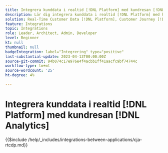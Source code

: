 ```yaml
---
title: Integrera kunddata i realtid [!DNL Platform] med kundresan [!DNL Analytics]
description: Lär dig integrera kunddata i realtid [!DNL Platform] med kundresan [!DNL Analytics].
solution: Real-Time Customer Data [!DNL Platform], Customer Journey [!DNL Analytics]
feature: Integrations
topic: Integrations
role: Leader, Architect, Admin, Developer
level: Beginner
kt: null
thumbnail: null
badgeIntegration: label="Integrering" type="positive"
last-substantial-update: 2023-04-13T00:00:00Z
source-git-commit: 94b074c17e976e4f4acbb1ff41aacfc9bf74744c
workflow-type: tm+mt
source-wordcount: '25'
ht-degree: 4%

---
```



# Integrera kunddata i realtid [!DNL Platform] med kundresan [!DNL Analytics]

{{$include /help/_includes/integrations-between-applications/cja-rtcdp.md}}
